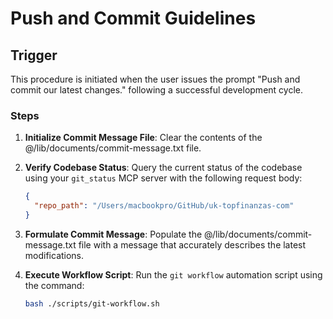 # Push and Commit Guidelines

## Trigger

This procedure is initiated when the user issues the prompt "Push and commit our latest changes." following a successful development cycle.

### Steps

1. **Initialize Commit Message File**:
   Clear the contents of the @/lib/documents/commit-message.txt file.

2. **Verify Codebase Status**:
   Query the current status of the codebase using your `git_status` MCP server with the following request body:

   ```json
   {
     "repo_path": "/Users/macbookpro/GitHub/uk-topfinanzas-com"
   }
   ```

3. **Formulate Commit Message**:
   Populate the @/lib/documents/commit-message.txt file with a message that accurately describes the latest modifications.

4. **Execute Workflow Script**:
   Run the `git workflow` automation script using the command:

   ```bash
   bash ./scripts/git-workflow.sh
   ```
